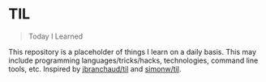 # TIL

> Today I Learned

This repository is a placeholder of things I learn on a daily basis. This may include programming languages/tricks/hacks, technologies, command line tools, etc.
Inspired by [jbranchaud/til](https://github.com/jbranchaud/til) and [simonw/til](https://github.com/simonw/til/).
